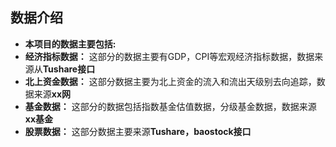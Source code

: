 ## 数据介绍
- **本项目的数据主要包括:**
- **经济指标数据：** 这部分的数据主要有GDP，CPI等宏观经济指标数据，数据来源从**Tushare接口**
- **北上资金数据：** 这部分数据主要为北上资金的流入和流出天级别去向追踪，数据来源**xx网**
- **基金数据：** 这部分的数据包括指数基金估值数据，分级基金数据，数据来源**xx基金**
- **股票数据：** 这部分数据主要来源**Tushare，baostock接口**
